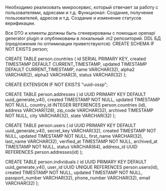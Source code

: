 Необходимо реализовать микросервис, который отвечает за работу с пользователями, адресами и т.д.
Функционал:
Создание, получение пользователей, адресов и т.д.
Создание и изменение статусов верификации.

Все DTO и клиенты должны быть сгенерированы с помощью openapi generator plugin и опубликованы в локальный .m2 репозиторий.
DDL БД (предложения по оптимизации приветствуются):
CREATE SCHEMA IF NOT EXISTS person;

CREATE TABLE person.countries (
id SERIAL PRIMARY KEY,
created TIMESTAMP DEFAULT CURRENT_TIMESTAMP,
updated TIMESTAMP DEFAULT CURRENT_TIMESTAMP,
name VARCHAR(32),
alpha2 VARCHAR(2),
alpha3 VARCHAR(3),
status VARCHAR(32)
);

CREATE EXTENSION IF NOT EXISTS "uuid-ossp";

CREATE TABLE person.addresses (
id UUID PRIMARY KEY DEFAULT uuid_generate_v4(),
created TIMESTAMP NOT NULL,
updated TIMESTAMP NOT NULL,
country_id INTEGER REFERENCES person.countries (id),
address VARCHAR(128),
zip_code VARCHAR(32),
archived TIMESTAMP NOT NULL,
city VARCHAR(32),
state VARCHAR(32)
);

CREATE TABLE person.users (
id UUID PRIMARY KEY DEFAULT uuid_generate_v4(),
secret_key VARCHAR(32),
created TIMESTAMP NOT NULL,
updated TIMESTAMP NOT NULL,
first_name VARCHAR(32),
last_name VARCHAR(32),
verified_at TIMESTAMP NOT NULL,
archived_at TIMESTAMP NOT NULL,
status VARCHAR(64),
address_id UUID REFERENCES person.addresses(id)
);

CREATE TABLE person.individuals (
id UUID PRIMARY KEY DEFAULT uuid_generate_v4(),
user_id UUID UNIQUE REFERENCES person.users(id),
created TIMESTAMP NOT NULL,
updated TIMESTAMP NOT NULL,
passport_number VARCHAR(32),
phone_number VARCHAR(32),
email VARCHAR(32)
);


